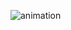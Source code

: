 ![animation](https://user-images.githubusercontent.com/40969203/103131205-2cea3880-46e3-11eb-88b6-cf537a92e1bf.gif)
